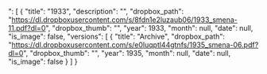 ": [
                {
                    "title": "1933",
                    "description": "",
                    "dropbox_path": "https://dl.dropboxusercontent.com/s/8fdn1e2luzaub06/1933_smena-11.pdf?dl=0",
                    "dropbox_thumb": "",
                    "year": 1933,
                    "month": null,
                    "date": null,
                    "is_image": false,
                    "versions": [
                        {
                            "title": "Archive",
                            "dropbox_path": "https://dl.dropboxusercontent.com/s/e0luqptl44gtnfs/1935_smena-06.pdf?dl=0",
                            "dropbox_thumb": "",
                            "year": 1935,
                            "month": null,
                            "date": null,
                            "is_image": false
                        }
                    ]
                }

